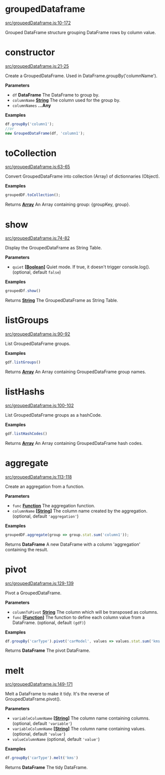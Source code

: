 # groupedDataframe

[src/groupedDataframe.js:10-172](https://github.com/Gmousse/dataframe-js/blob/643e9e7c361eca70ee2ec16b181a045e65623649/src/groupedDataframe.js#L10-L172 "Source code on GitHub")

Grouped DataFrame structure grouping DataFrame rows by column value.

# constructor

[src/groupedDataframe.js:21-25](https://github.com/Gmousse/dataframe-js/blob/643e9e7c361eca70ee2ec16b181a045e65623649/src/groupedDataframe.js#L21-L25 "Source code on GitHub")

Create a GroupedDataFrame. Used in DataFrame.groupBy('columnName').

**Parameters**

-   `df` **DataFrame** The DataFrame to group by.
-   `columnName` **[String](https://developer.mozilla.org/en-US/docs/Web/JavaScript/Reference/Global_Objects/String)** The column used for the group by.
-   `columnNames` **...Any** 

**Examples**

```javascript
df.groupBy('column1');
//or
new GroupedDataFrame(df, 'column1');
```

# toCollection

[src/groupedDataframe.js:63-65](https://github.com/Gmousse/dataframe-js/blob/643e9e7c361eca70ee2ec16b181a045e65623649/src/groupedDataframe.js#L63-L65 "Source code on GitHub")

Convert GroupedDataFrame into collection (Array) of dictionnaries (Object).

**Examples**

```javascript
groupedDF.toCollection();
```

Returns **[Array](https://developer.mozilla.org/en-US/docs/Web/JavaScript/Reference/Global_Objects/Array)** An Array containing group: {groupKey, group}.

# show

[src/groupedDataframe.js:74-82](https://github.com/Gmousse/dataframe-js/blob/643e9e7c361eca70ee2ec16b181a045e65623649/src/groupedDataframe.js#L74-L82 "Source code on GitHub")

Display the GroupedDataFrame as String Table.

**Parameters**

-   `quiet` **\[[Boolean](https://developer.mozilla.org/en-US/docs/Web/JavaScript/Reference/Global_Objects/Boolean)]** Quiet mode. If true, it doesn't trigger console.log(). (optional, default `false`)

**Examples**

```javascript
groupedDf.show()
```

Returns **[String](https://developer.mozilla.org/en-US/docs/Web/JavaScript/Reference/Global_Objects/String)** The GroupedDataFrame as String Table.

# listGroups

[src/groupedDataframe.js:90-92](https://github.com/Gmousse/dataframe-js/blob/643e9e7c361eca70ee2ec16b181a045e65623649/src/groupedDataframe.js#L90-L92 "Source code on GitHub")

List GroupedDataFrame groups.

**Examples**

```javascript
gdf.listGroups()
```

Returns **[Array](https://developer.mozilla.org/en-US/docs/Web/JavaScript/Reference/Global_Objects/Array)** An Array containing GroupedDataFrame group names.

# listHashs

[src/groupedDataframe.js:100-102](https://github.com/Gmousse/dataframe-js/blob/643e9e7c361eca70ee2ec16b181a045e65623649/src/groupedDataframe.js#L100-L102 "Source code on GitHub")

List GroupedDataFrame groups as a hashCode.

**Examples**

```javascript
gdf.listHashCodes()
```

Returns **[Array](https://developer.mozilla.org/en-US/docs/Web/JavaScript/Reference/Global_Objects/Array)** An Array containing GroupedDataFrame hash codes.

# aggregate

[src/groupedDataframe.js:113-118](https://github.com/Gmousse/dataframe-js/blob/643e9e7c361eca70ee2ec16b181a045e65623649/src/groupedDataframe.js#L113-L118 "Source code on GitHub")

Create an aggregation from a function.

**Parameters**

-   `func` **[Function](https://developer.mozilla.org/en-US/docs/Web/JavaScript/Reference/Statements/function)** The aggregation function.
-   `columnName` **\[[String](https://developer.mozilla.org/en-US/docs/Web/JavaScript/Reference/Global_Objects/String)]** The column name created by the aggregation. (optional, default `'aggregation'`)

**Examples**

```javascript
groupedDF.aggregate(group => group.stat.sum('column1'));
```

Returns **DataFrame** A new DataFrame with a column 'aggregation' containing the result.

# pivot

[src/groupedDataframe.js:129-139](https://github.com/Gmousse/dataframe-js/blob/643e9e7c361eca70ee2ec16b181a045e65623649/src/groupedDataframe.js#L129-L139 "Source code on GitHub")

Pivot a GroupedDataFrame.

**Parameters**

-   `columnToPivot` **[String](https://developer.mozilla.org/en-US/docs/Web/JavaScript/Reference/Global_Objects/String)** The column which will be transposed as columns.
-   `func` **\[[Function](https://developer.mozilla.org/en-US/docs/Web/JavaScript/Reference/Statements/function)]** The function to define each column value from a DataFrame. (optional, default `(gdf)`)

**Examples**

```javascript
df.groupBy('carType').pivot('carModel', values => values.stat.sum('kms'))
```

Returns **DataFrame** The pivot DataFrame.

# melt

[src/groupedDataframe.js:149-171](https://github.com/Gmousse/dataframe-js/blob/643e9e7c361eca70ee2ec16b181a045e65623649/src/groupedDataframe.js#L149-L171 "Source code on GitHub")

Melt a DataFrame to make it tidy. It's the reverse of GroupedDataFrame.pivot().

**Parameters**

-   `variableColumnName` **\[[String](https://developer.mozilla.org/en-US/docs/Web/JavaScript/Reference/Global_Objects/String)]** The column name containing columns. (optional, default `'variable'`)
-   `variableColumnName` **\[[String](https://developer.mozilla.org/en-US/docs/Web/JavaScript/Reference/Global_Objects/String)]** The column name containing values. (optional, default `'value'`)
-   `valueColumnName`   (optional, default `'value'`)

**Examples**

```javascript
df.groupBy('carType').melt('kms')
```

Returns **DataFrame** The tidy DataFrame.
